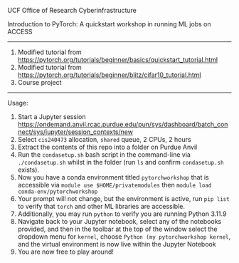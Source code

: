 UCF Office of Research Cyberinfrastructure

Introduction to PyTorch: A quickstart workshop in running ML jobs on ACCESS

---

1. Modified tutorial from https://pytorch.org/tutorials/beginner/basics/quickstart_tutorial.html
2. Modified tutorial from https://pytorch.org/tutorials/beginner/blitz/cifar10_tutorial.html
3. Course project

---

Usage:

1. Start a Jupyter session https://ondemand.anvil.rcac.purdue.edu/pun/sys/dashboard/batch_connect/sys/jupyter/session_contexts/new
2. Select `cis240473` allocation, `shared` queue, 2 CPUs, 2 hours
3. Extract the contents of this repo into a folder on Purdue Anvil
4. Run the `condasetup.sh` bash script in the command-line via `./condasetup.sh` whilst in the folder (run `ls` and confirm `condasetup.sh` exists).
5. Now you have a conda environment titled `pytorchworkshop` that is accessible via `module use $HOME/privatemodules` then `module load conda-env/pytorchworkshop`
6. Your prompt will not change, but the environment is active, run `pip list` to verify that `torch` and other ML libraries are accessible.
7. Additionally, you may run `python` to verify you are running Python 3.11.9
8. Navigate back to your Jupyter notebook, select any of the notebooks provided, and then in the toolbar at the top of the window select the dropdown menu for `kernel`, choose `Python (my pytorchworkshop kernel`, and the virtual environment is now live within the Jupyter Notebook
9. You are now free to play around!
